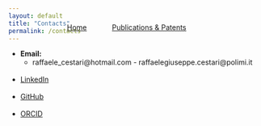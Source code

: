 ```yaml
---
layout: default
title: "Contacts"
permalink: /contacts
---
```



<nav style="position: absolute; top: 20px; right: 300px; padding: 10px;">
  <ul style="list-style: none; margin: 20px; padding: 50px; display: flex; gap: 50px;">
    <li><a href="{{ site.baseurl }}/">Home</a></li>
    <li><a href="{{ site.baseurl }}/publications">Publications & Patents</a></li>
  </ul>
</nav>

<style>
  #contact ul > li {
    margin-bottom: 1.2em;
  }
</style>

<section id="contact">
  <ul>
    <li><strong>Email:</strong> 
    <ul>
    <li>raffaele_cestari@hotmail.com - raffaelegiuseppe.cestari@polimi.it</li>
    </ul></li>
    <li><a href="https://www.linkedin.com/in/raffaele-giuseppe-cestari/">LinkedIn</a></li>
    <li><a href="https://github.com/RaffaeleGiuseppeCestari">GitHub</a></li>
    <li><a href="https://orcid.org/0009-0000-5948-0254">ORCID</a></li>
  </ul>
</section>
